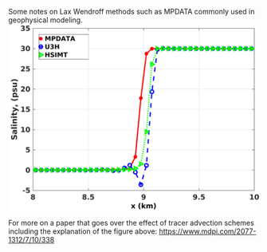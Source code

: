 Some notes on Lax Wendroff methods such as MPDATA commonly used in geophysical modeling. 
<a href="combined_pdf_lax_wendroff_mpdata.pdf" class="image fit"><img src="salt_profile_depth.png" alt=""></a>

For more on a paper that goes over the effect of tracer advection schemes including the explanation of the figure above: 
https://www.mdpi.com/2077-1312/7/10/338


